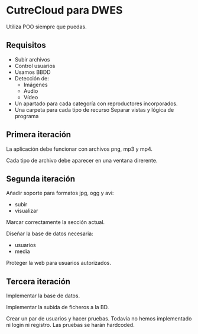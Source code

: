 # CutreCloud para DWES

Utiliza POO siempre que puedas.

## Requisitos

- Subir archivos
- Control usuarios
- Usamos BBDD
- Detección de:
    - Imágenes
    - Audio
    - Vídeo
- Un apartado para cada categoría con reproductores incorporados.
- Una carpeta para cada tipo de recurso
Separar vistas y lógica de programa

## Primera iteración

La aplicación debe funcionar con archivos png, mp3 y mp4.

Cada tipo de archivo debe aparecer en una ventana direrente.

## Segunda iteración

Añadir soporte para formatos jpg, ogg y avi:

- subir
- visualizar

Marcar correctamente la sección actual.

Diseñar la base de datos necesaria:

- usuarios
- media

Proteger la web para usuarios autorizados.

## Tercera iteración

Implementar la base de datos.

Implementar la subida de ficheros a la BD.

Crear un par de usuarios y hacer pruebas. Todavía no hemos implementado ni login ni registro. Las pruebas se harán hardcoded.


